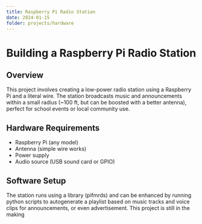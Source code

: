 ```yaml
---
title: Raspberry Pi Radio Station
date: 2024-01-15
folder: projects/hardware
---
```


# Building a Raspberry Pi Radio Station

## Overview
This project involves creating a low-power radio station using a Raspberry Pi and a literal wire. The station broadcasts music and announcements within a small radius (~100 ft, but can be boosted with a better antenna), perfect for school events or local community use.

## Hardware Requirements
- Raspberry Pi (any model)
- Antenna (simple wire works)
- Power supply
- Audio source (USB sound card or GPIO)

## Software Setup
The station runs using a library (pifmrds) and can be enhanced by running python scripts to autogenerate a playlist based on music tracks and voice clips for announcements, or even advertisement. This project is still in the making

